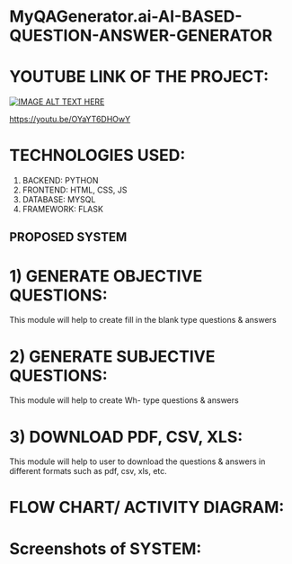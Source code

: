 # MyQAGenerator.ai-AI-BASED-QUESTION-ANSWER-GENERATOR

# YOUTUBE LINK OF THE PROJECT:
[![IMAGE ALT TEXT HERE](https://img.youtube.com/vi/OYaYT6DHOwY/0.jpg)](https://youtu.be/OYaYT6DHOwY)

https://youtu.be/OYaYT6DHOwY

# TECHNOLOGIES USED:
1)	BACKEND: PYTHON
2)	FRONTEND: HTML, CSS, JS
3)	DATABASE: MYSQL
4)	FRAMEWORK: FLASK

## PROPOSED SYSTEM
# 1)	GENERATE OBJECTIVE QUESTIONS:
This module will help to create fill in the blank type questions & answers

# 2)	GENERATE SUBJECTIVE QUESTIONS:
This module will help to create Wh- type questions & answers

# 3)	DOWNLOAD PDF, CSV, XLS:
This module will help to user to download the questions & answers in different formats such as pdf, csv, xls, etc.

# FLOW CHART/ ACTIVITY DIAGRAM:

# Screenshots of SYSTEM:


